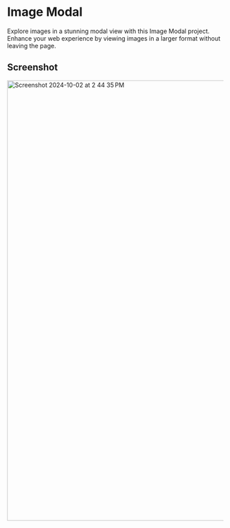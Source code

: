 # Image Modal
Explore images in a stunning modal view with this Image Modal project. Enhance your web experience by viewing images in a larger format without leaving the page.

## Screenshot
<img width="1022" alt="Screenshot 2024-10-02 at 2 44 35 PM" src="https://github.com/user-attachments/assets/48b8ce94-c96c-4f94-b910-3e83ef78d3dc">
